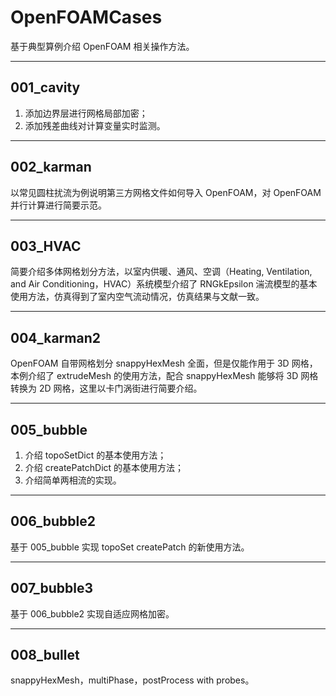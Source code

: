 # OpenFOAMCases
基于典型算例介绍 OpenFOAM 相关操作方法。

---
## 001_cavity
1. 添加边界层进行网格局部加密；
2. 添加残差曲线对计算变量实时监测。

---
## 002_karman
以常见圆柱扰流为例说明第三方网格文件如何导入 OpenFOAM，对 OpenFOAM 并行计算进行简要示范。

---
## 003_HVAC
简要介绍多体网格划分方法，以室内供暖、通风、空调（Heating, Ventilation, and Air Conditioning，HVAC）系统模型介绍了 RNGkEpsilon 湍流模型的基本使用方法，仿真得到了室内空气流动情况，仿真结果与文献一致。

---
## 004_karman2
OpenFOAM 自带网格划分 snappyHexMesh 全面，但是仅能作用于 3D 网格，本例介绍了 extrudeMesh 的使用方法，配合 snappyHexMesh 能够将 3D 网格转换为 2D 网格，这里以卡门涡街进行简要介绍。 

---
## 005_bubble
1. 介绍 topoSetDict 的基本使用方法；
2. 介绍 createPatchDict 的基本使用方法；
3. 介绍简单两相流的实现。

---
## 006_bubble2
基于 005_bubble 实现 topoSet createPatch 的新使用方法。

---
## 007_bubble3
基于 006_bubble2 实现自适应网格加密。

---
## 008_bullet
snappyHexMesh，multiPhase，postProcess with probes。
